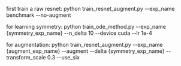 first train a raw resnet:
python train_resnet_augment.py --exp_name benchmark --no-augment

for learning symmetry:
python train_ode_method.py --exp_name {symmetry_exp_name} --n_delta 10 --device cuda --lr 1e-4 

for augmentation:
python train_resnet_augment.py --exp_name {augment_exp_name} --augment --delta {symmetry_exp_name} --transform_scale 0.3 --use_six
